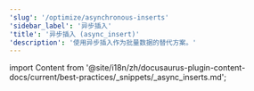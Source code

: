 ```yaml
---
'slug': '/optimize/asynchronous-inserts'
'sidebar_label': '异步插入'
'title': '异步插入 (async_insert)'
'description': '使用异步插入作为批量数据的替代方案。'
---
```


import Content from '@site/i18n/zh/docusaurus-plugin-content-docs/current/best-practices/_snippets/_async_inserts.md';

<Content />
